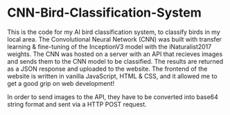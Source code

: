 # CNN-Bird-Classification-System

This is the code for my AI bird classification system, to classify birds in my local area. The Convolutional Neural Network (CNN) was built with transfer learning & fine-tuning of the InceptionV3 model with 
the iNaturalist2017 weights. The CNN was hosted on a server with an API that recieves images and sends them to the CNN model to be classified. The results are returned as a JSON response and uploaded to the 
website. The frontend of the website is written in vanilla JavaScript, HTML & CSS, and it allowed me to get a good grip on web development!

In order to send images to the API, they have to be converted into base64 string format and sent via a HTTP POST request. 
